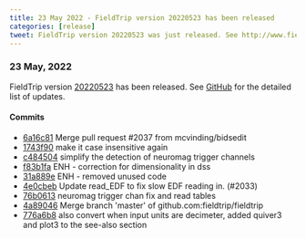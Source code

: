 ```yaml
---
title: 23 May 2022 - FieldTrip version 20220523 has been released
categories: [release]
tweet: FieldTrip version 20220523 was just released. See http://www.fieldtriptoolbox.org/#23-may-2022
---
```


### 23 May, 2022

FieldTrip version [20220523](http://github.com/fieldtrip/fieldtrip/releases/tag/20220523) has been released.
See [GitHub](https://github.com/fieldtrip/fieldtrip/compare/20220520...20220523) for the detailed list of updates.

#### Commits

- [6a16c81](http://github.com/fieldtrip/fieldtrip/commit/6a16c81) Merge pull request #2037 from mcvinding/bidsedit
- [1743f90](http://github.com/fieldtrip/fieldtrip/commit/1743f90) make it case insensitive again
- [c484504](http://github.com/fieldtrip/fieldtrip/commit/c484504) simplify the detection of neuromag trigger channels
- [f83b1fa](http://github.com/fieldtrip/fieldtrip/commit/f83b1fa) ENH - correction for dimensionality in dss
- [31a889e](http://github.com/fieldtrip/fieldtrip/commit/31a889e) ENH - removed unused code
- [4e0cbeb](http://github.com/fieldtrip/fieldtrip/commit/4e0cbeb) Update read_EDF to fix slow EDF reading in. (#2033)
- [76b0613](http://github.com/fieldtrip/fieldtrip/commit/76b0613) neuromag trigger chan fix and read tables
- [4a89046](http://github.com/fieldtrip/fieldtrip/commit/4a89046) Merge branch 'master' of github.com:fieldtrip/fieldtrip
- [776a6b8](http://github.com/fieldtrip/fieldtrip/commit/776a6b8) also convert when input units are decimeter, added quiver3 and plot3 to the see-also section
